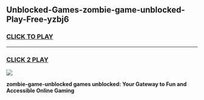 
## Unblocked-Games-zombie-game-unblocked-Play-Free-yzbj6
<h3>
<a href="https://premium76.site?title=zombie-game-unblocked&ref=23A">CLICK TO PLAY</a></h3>
<hr>

<h3>
<a href="https://premium76.site?title=zombie-game-unblocked&ref=23A">CLICK 2 PLAY</a>
  
</h3>

<a href="https://premium76.site?title=zombie-game-unblocked&ref=23A"><img src="https://clearcache.store/games.png"></a>


**zombie-game-unblocked games unblocked: Your Gateway to Fun and Accessible Online Gaming**
